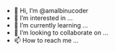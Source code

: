 - 👋 Hi, I’m @amalbinucoder
- 👀 I’m interested in ...
- 🌱 I’m currently learning ...
- 💞️ I’m looking to collaborate on ...
- 📫 How to reach me ...

<!---
amalbinucoder/amalbinucoder is a ✨ special ✨ repository because its `README.md` (this file) appears on your GitHub profile.
You can click the Preview link to take a look at your changes.
--->
